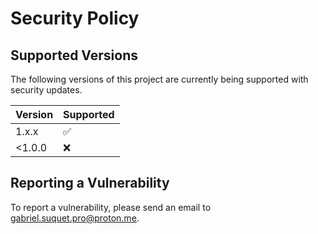 # Security Policy

## Supported Versions
The following versions of this project are currently being supported with security updates.

| Version | Supported          |
| ------- | ------------------ |
|  1.x.x  | :white_check_mark: |
| <1.0.0  | :x:                |

## Reporting a Vulnerability
To report a vulnerability, please send an email to 
[gabriel.suquet.pro@proton.me](mailto:gabriel.suquet.pro@proton.me).  
